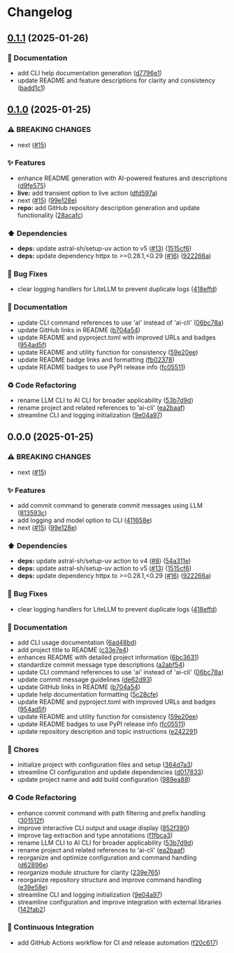 # Changelog

## [0.1.1](https://github.com/liblaf/lime/compare/v0.1.0...v0.1.1) (2025-01-26)


### 📝 Documentation

* add CLI help documentation generation ([d7796e1](https://github.com/liblaf/lime/commit/d7796e11a36cd499871447a15233c40d98dfebd8))
* update README and feature descriptions for clarity and consistency ([badd1c1](https://github.com/liblaf/lime/commit/badd1c10c6c581a1fd3c95b4d9bad308ee7ded7d))

## [0.1.0](https://github.com/liblaf/lime/compare/v0.0.0...v0.1.0) (2025-01-25)


### ⚠ BREAKING CHANGES

* next ([#15](https://github.com/liblaf/lime/issues/15))

### ✨ Features

* enhance README generation with AI-powered features and descriptions ([d9fe575](https://github.com/liblaf/lime/commit/d9fe575120335e3d020d539d8427173be328f55d))
* **live:** add transient option to live action ([dfd597a](https://github.com/liblaf/lime/commit/dfd597ad4e7996b6060d37b92a19df5e54014df8))
* next ([#15](https://github.com/liblaf/lime/issues/15)) ([99e128e](https://github.com/liblaf/lime/commit/99e128eefa52fa4b07ad9a404a892eca728b48a0))
* **repo:** add GitHub repository description generation and update functionality ([28acafc](https://github.com/liblaf/lime/commit/28acafcdd5dcd2a814b34bfb3978ae390e00b8f7))


### ⬆️ Dependencies

* **deps:** update astral-sh/setup-uv action to v5 ([#13](https://github.com/liblaf/lime/issues/13)) ([1515cf6](https://github.com/liblaf/lime/commit/1515cf62ff3270211e09e299e85b46f714b7507d))
* **deps:** update dependency httpx to &gt;=0.28.1,&lt;0.29 ([#16](https://github.com/liblaf/lime/issues/16)) ([922266a](https://github.com/liblaf/lime/commit/922266ab523672eabfc2d5a963fb36b5912cb7a9))


### 🐛 Bug Fixes

* clear logging handlers for LiteLLM to prevent duplicate logs ([418effd](https://github.com/liblaf/lime/commit/418effd5caa375abc7f4dff2883be84c2e1e9b82))


### 📝 Documentation

* update CLI command references to use 'ai' instead of 'ai-cli' ([06bc78a](https://github.com/liblaf/lime/commit/06bc78a861c91bd06c5050e146075684b80d186c))
* update GitHub links in README ([b704a54](https://github.com/liblaf/lime/commit/b704a54f11dd769af19a95a07b744ea5e26cf524))
* update README and pyproject.toml with improved URLs and badges ([954ad5f](https://github.com/liblaf/lime/commit/954ad5f6b0d321e49689f530e36ce0fdb5ab92e1))
* update README and utility function for consistency ([59e20ee](https://github.com/liblaf/lime/commit/59e20ee575057d7b5f75c84bb3810e4b93066d21))
* update README badge links and formatting ([fb02378](https://github.com/liblaf/lime/commit/fb0237827bf5243369fb99dbfdba96c559179a29))
* update README badges to use PyPI release info ([fc05511](https://github.com/liblaf/lime/commit/fc0551153817065c7e35c9c9759005b4f0a3ff96))


### ♻ Code Refactoring

* rename LLM CLI to AI CLI for broader applicability ([53b7d9d](https://github.com/liblaf/lime/commit/53b7d9d9ad2e4e25703df9e0e0cce5f3ffbed7c0))
* rename project and related references to 'ai-cli' ([ea2baaf](https://github.com/liblaf/lime/commit/ea2baaf45ac5bac8e3c1cd20afe24cca42ffe573))
* streamline CLI and logging initialization ([9e04a97](https://github.com/liblaf/lime/commit/9e04a97e14bacda010ea0cda02d0684938637902))

## 0.0.0 (2025-01-25)


### ⚠ BREAKING CHANGES

* next ([#15](https://github.com/liblaf/lime/issues/15))

### ✨ Features

* add commit command to generate commit messages using LLM ([813593c](https://github.com/liblaf/lime/commit/813593ce3009390eaf9b92e6c256c031cb35133e))
* add logging and model option to CLI ([411658e](https://github.com/liblaf/lime/commit/411658e59ecc7da9e3eebb57360a2795100f8022))
* next ([#15](https://github.com/liblaf/lime/issues/15)) ([99e128e](https://github.com/liblaf/lime/commit/99e128eefa52fa4b07ad9a404a892eca728b48a0))


### ⬆️ Dependencies

* **deps:** update astral-sh/setup-uv action to v4 ([#8](https://github.com/liblaf/lime/issues/8)) ([54a311e](https://github.com/liblaf/lime/commit/54a311e306bf5e341906b76b29cc3c6762876771))
* **deps:** update astral-sh/setup-uv action to v5 ([#13](https://github.com/liblaf/lime/issues/13)) ([1515cf6](https://github.com/liblaf/lime/commit/1515cf62ff3270211e09e299e85b46f714b7507d))
* **deps:** update dependency httpx to &gt;=0.28.1,&lt;0.29 ([#16](https://github.com/liblaf/lime/issues/16)) ([922266a](https://github.com/liblaf/lime/commit/922266ab523672eabfc2d5a963fb36b5912cb7a9))


### 🐛 Bug Fixes

* clear logging handlers for LiteLLM to prevent duplicate logs ([418effd](https://github.com/liblaf/lime/commit/418effd5caa375abc7f4dff2883be84c2e1e9b82))


### 📝 Documentation

* add CLI usage documentation ([6ad48bd](https://github.com/liblaf/lime/commit/6ad48bd1073e97f790450e0c4ad42c114315f0e6))
* add project title to README ([c33e7e4](https://github.com/liblaf/lime/commit/c33e7e4a67271a6cd7dcb814e94bcc7a63909d77))
* enhances README with detailed project information ([6bc3631](https://github.com/liblaf/lime/commit/6bc363106b0acd8f2e83a43094fc80ba3f216c45))
* standardize commit message type descriptions ([a2abf54](https://github.com/liblaf/lime/commit/a2abf549ae7e90002867446963f4a8ff5eac912e))
* update CLI command references to use 'ai' instead of 'ai-cli' ([06bc78a](https://github.com/liblaf/lime/commit/06bc78a861c91bd06c5050e146075684b80d186c))
* update commit message guidelines ([de62d93](https://github.com/liblaf/lime/commit/de62d93c4bfcc61d54f8c38478f5214cdee66342))
* update GitHub links in README ([b704a54](https://github.com/liblaf/lime/commit/b704a54f11dd769af19a95a07b744ea5e26cf524))
* update help documentation formatting ([5c28cfe](https://github.com/liblaf/lime/commit/5c28cfe8521110e25c351d0970cf2bed17215ea4))
* update README and pyproject.toml with improved URLs and badges ([954ad5f](https://github.com/liblaf/lime/commit/954ad5f6b0d321e49689f530e36ce0fdb5ab92e1))
* update README and utility function for consistency ([59e20ee](https://github.com/liblaf/lime/commit/59e20ee575057d7b5f75c84bb3810e4b93066d21))
* update README badges to use PyPI release info ([fc05511](https://github.com/liblaf/lime/commit/fc0551153817065c7e35c9c9759005b4f0a3ff96))
* update repository description and topic instructions ([e242291](https://github.com/liblaf/lime/commit/e242291a557a6dcb480fe685bdf16666d75c1818))


### 🎫 Chores

* initialize project with configuration files and setup ([364d7a3](https://github.com/liblaf/lime/commit/364d7a3f6d3b1f32ffe72dcf08221fee1e425e7a))
* streamline CI configuration and update dependencies ([d017833](https://github.com/liblaf/lime/commit/d01783327176d7951e0d241cf0358e68037d2d06))
* update project name and add build configuration ([989ea88](https://github.com/liblaf/lime/commit/989ea88b9df73e6d9729ce06e2036582f5226ff1))


### ♻ Code Refactoring

* enhance commit command with path filtering and prefix handling ([301512f](https://github.com/liblaf/lime/commit/301512f191a415dabcaa2bc1a05d71ab17b95964))
* improve interactive CLI output and usage display ([852f390](https://github.com/liblaf/lime/commit/852f39090c318695690b01703537dcd13ca8383e))
* improve tag extraction and type annotations ([f1fbca3](https://github.com/liblaf/lime/commit/f1fbca3a80a35c3993071c387246681e013a3930))
* rename LLM CLI to AI CLI for broader applicability ([53b7d9d](https://github.com/liblaf/lime/commit/53b7d9d9ad2e4e25703df9e0e0cce5f3ffbed7c0))
* rename project and related references to 'ai-cli' ([ea2baaf](https://github.com/liblaf/lime/commit/ea2baaf45ac5bac8e3c1cd20afe24cca42ffe573))
* reorganize and optimize configuration and command handling ([d62896e](https://github.com/liblaf/lime/commit/d62896e4650eb8eb971d58f4eaab6dc5dc780e03))
* reorganize module structure for clarity ([239e765](https://github.com/liblaf/lime/commit/239e765236374126eb2ee696f68851cc70209fb2))
* reorganize repository structure and improve command handling ([e39e58e](https://github.com/liblaf/lime/commit/e39e58e07e10f98cbb30d36cdf38bce4923ca753))
* streamline CLI and logging initialization ([9e04a97](https://github.com/liblaf/lime/commit/9e04a97e14bacda010ea0cda02d0684938637902))
* streamline configuration and improve integration with external libraries ([142fab2](https://github.com/liblaf/lime/commit/142fab2a8c42b4df2792188d1f08054069f9c0b6))


### 🔧 Continuous Integration

* add GitHub Actions workflow for CI and release automation ([f20c617](https://github.com/liblaf/lime/commit/f20c617038972d5ecbc395323d6face1785b2918))
